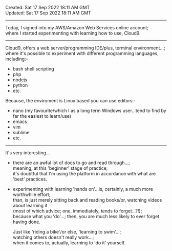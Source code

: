 Created: Sat 17 Sep 2022 18:11 AM GMT  
Updated: Sat 17 Sep 2022 18:11 AM GMT

-----

Today, I signed into my AWS/Amazon Web Services online account;      
where I started experimenting with learning how to use, Cloud9.  

-----

Cloud9, offers a web server/programming IDE/plus, terminal environment...;    
where it's possible to experiment with different programming languages, including:-    

- bash shell scripting  
- php  
- nodejs  
- python  
- etc. 

Because, the enviroment is Linux based you can use editors:-  

- nano  (my favourite/which I as a long term Windows user...tend to find by far the easiest to learn/use)       
- emacs    
- vim  
- sublime  
- etc.  

-----

It's very interesting...  

- there are an awful lot of docs to go and read through...;        
  meaning, at this 'beginner' stage of practice;     
  it's doubtful that I'm using the platform in accordance with what are 'best' practices.    

- experimenting with learning 'hands on'...is, certainly, a much more worthwhile effort;        
  than, is just merely sitting back and reading books/or, watching videos about learning it      
  (most of which advice; one, immediately, tends to forget...?!);    
  because what you 'do'...; then, you are much less likely to ever forget having done.    
  
  Just like 'riding a bike'/or else, 'learning to swim'...;     
  watching others doesn't really work...;  
  when it comes to, actually, learning to 'do it' yourself.    
  
  
  
  

